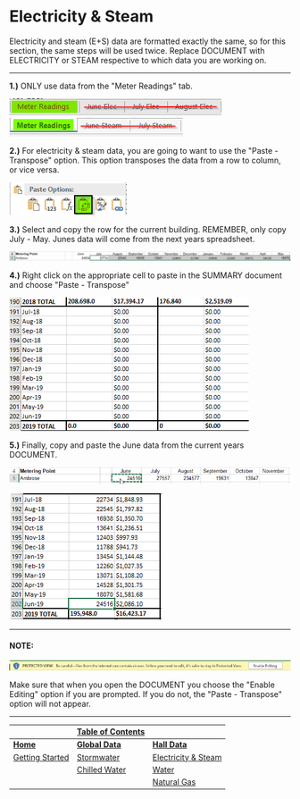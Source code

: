# Electricity & Steam
Electricity and steam (E+S) data are formatted exactly the same, so for this section, the same steps will be used twice. Replace DOCUMENT with ELECTRICITY or STEAM respective to which data you are working on.

---

**1.)** ONLY use data from the "Meter Readings" tab.

![elec1](src/reshalls/elec1.png)
![steam1](src/reshalls/steam1.png)

**2.)** For electricity & steam data, you are going to want to use the "Paste - Transpose" option. This option transposes the data from a row to column, or vice versa.

![elec2](src/reshalls/elec2.png)

**3.)** Select and copy the row for the current building. REMEMBER, only copy July - May. Junes data will come from the next years spreadsheet.

![elec3](src/reshalls/elec3.png)

**4.)** Right click on the appropriate cell to paste in the SUMMARY document and choose "Paste - Transpose"

![gif1](src/reshalls/gif1.gif)

**5.)** Finally, copy and paste the June data from the current years DOCUMENT.

![elec5](src/reshalls/elec5.png)

![elec6](src/reshalls/elec6.png)

---
#### NOTE:
![elec7](src/reshalls/elec7.png)

Make sure that when you open the DOCUMENT you choose the "Enable Editing" option if you are prompted. If you do not, the "Paste - Transpose" option will not appear.

---

| | [Table of Contents](https://uw-whitewater-sustainability.github.io/Utility%20Summary/data) | |
|-------------|-------------|-------------|
| [**Home**](https://uw-whitewater-sustainability.github.io/Utility%20Summary) | [**Global Data**](https://uw-whitewater-sustainability.github.io/Utility%20Summary/global) | [**Hall Data**](https://uw-whitewater-sustainability.github.io/Utility%20Summary/reshalls) |
| [Getting Started]() | [Stormwater](https://uw-whitewater-sustainability.github.io/Utility%20Summary/storm) | [Electricity & Steam](https://uw-whitewater-sustainability.github.io/Utility%20Summary/elecsteam) |
| | [Chilled Water](https://uw-whitewater-sustainability.github.io/Utility%20Summary/chilled) | [Water](https://uw-whitewater-sustainability.github.io/Utility%20Summary/water) |
| | | [Natural Gas](https://uw-whitewater-sustainability.github.io/Utility%20Summary/gas) |